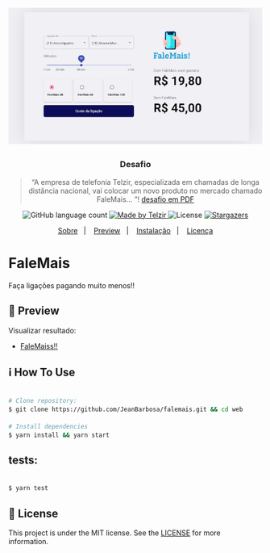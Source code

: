 <h1 align="center" > 
<a target="__blank" href="https://heuristic-edison-aca671.netlify.app/"> 
  <img src="https://github.com/JeanBarbosa/falemais/blob/master/web/readme-assets/screenshot.png" width="600"/>
  </a>
</h1>

<h3 align="center">
  Desafio 
</h3>

<blockquote align="center">“A empresa de telefonia Telzir, especializada em chamadas de longa distância nacional, vai
colocar um novo produto no mercado chamado FaleMais... ”! <a target="_blank"  href ="https://www.loldesign.com.br/wp-content/uploads/2020/07/LOLDESIGN-showMeTheCode.pdf">
    desafio em PDF
</a></blockquote>


<p align="center">
  <img alt="GitHub language count" src="https://img.shields.io/github/languages/count/rocketseat/bootcamp-gostack-desafio-01?color=%2304D361">

  <a target="_blank"  href ="https://telzir.com.br">
    <img alt="Made by Telzir" src="https://img.shields.io/badge/made%20by-falemais-%2304D361">
  </a>

  <img alt="License" src="https://img.shields.io/badge/license-MIT-%2304D361">

  <a target="_blank"  href ="https://github.com/jeanbarbosa/falemais/stargazers">
    <img alt="Stargazers" src="https://img.shields.io/github/stars/jeanbarbosa/falemais?style=social">
  </a>
</p>

<p align="center">
  <a target="_blank"  href ="#Falemais">Sobre</a>&nbsp;&nbsp;&nbsp;|&nbsp;&nbsp;&nbsp;
    <a target="_blank"  href ="#rocket-preview">Preview</a>&nbsp;&nbsp;&nbsp;|&nbsp;&nbsp;&nbsp;
  <a target="_blank"  href ="#information_source-how-to-use">Instalação</a>&nbsp;&nbsp;&nbsp;|&nbsp;&nbsp;&nbsp;
  <a target="_blank"  href ="#memo-license">Licença</a>
</p>

# FaleMais
Faça ligações pagando muito menos!! 

## :rocket: Preview

Visualizar resultado:

- [FaleMaiss!!](https://heuristic-edison-aca671.netlify.app/)

## :information_source: How To Use

```bash

# Clone repository:
$ git clone https://github.com/JeanBarbosa/falemais.git && cd web

# Install dependencies
$ yarn install && yarn start

```

## tests:

```bash

$ yarn test

```

## :memo: License
This project is under the MIT license. See the [LICENSE](https://github.com/jeanbarbosa/falemais/blob/master/LICENSE) for more information.
